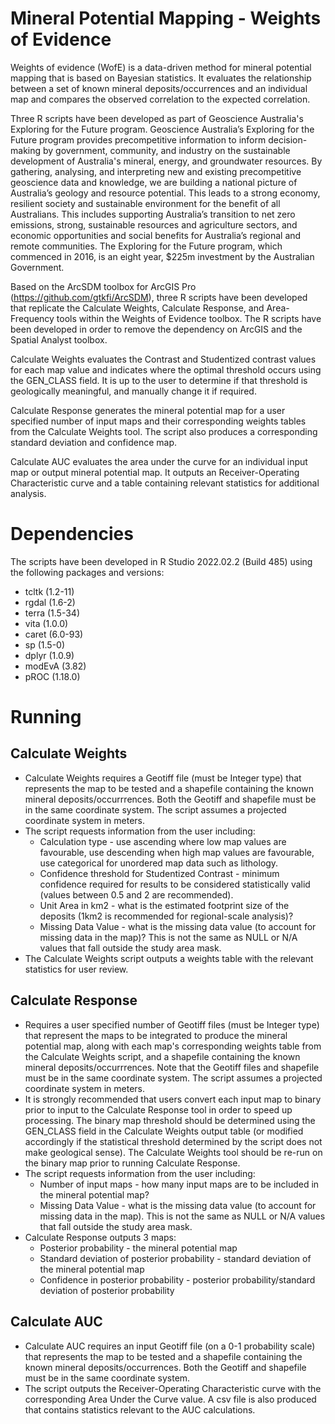 # Mineral Potential Mapping - Weights of Evidence

Weights of evidence (WofE) is a data-driven method for mineral potential mapping that is based on Bayesian statistics. It evaluates the relationship between a set of known mineral deposits/occurrences and an individual map and compares the observed correlation to the expected correlation. 

Three R scripts have been developed as part of Geoscience Australia's Exploring for the Future program. Geoscience Australia’s Exploring for the Future program provides precompetitive information to inform decision-making by government, community, and industry on the sustainable development of Australia's mineral, energy, and groundwater resources. By gathering, analysing, and interpreting new and existing precompetitive geoscience data and knowledge, we are building a national picture of Australia’s geology and resource potential. This leads to a strong economy, resilient society and sustainable environment for the benefit of all Australians. This includes supporting Australia’s transition to net zero emissions, strong, sustainable resources and agriculture sectors, and economic opportunities and social benefits for Australia’s regional and remote communities. The Exploring for the Future program, which commenced in 2016, is an eight year, $225m investment by the Australian Government.

Based on the ArcSDM toolbox for ArcGIS Pro (https://github.com/gtkfi/ArcSDM), three R scripts have been developed that replicate the Calculate Weights, Calculate Response, and Area-Frequency tools within the Weights of Evidence toolbox. The R scripts have been developed in order to remove the dependency on ArcGIS and the Spatial Analyst toolbox.

Calculate Weights evaluates the Contrast and Studentized contrast values for each map value and indicates where the optimal threshold occurs using the GEN_CLASS field. It is up to the user to determine if that threshold is geologically meaningful, and manually change it if required.

Calculate Response generates the mineral potential map for a user specified number of input maps and their corresponding weights tables from the Calculate Weights tool. The script also produces a corresponding standard deviation and confidence map.

Calculate AUC evaluates the area under the curve for an individual input map or output mineral potential map. It outputs an Receiver-Operating Characteristic curve and a table containing relevant statistics for additional analysis.

# Dependencies

The scripts have been developed in R Studio 2022.02.2 (Build 485) using the following packages and versions:
* tcltk (1.2-11)
* rgdal (1.6-2)
* terra (1.5-34)
* vita (1.0.0)
* caret (6.0-93)
* sp (1.5-0)
* dplyr (1.0.9)
* modEvA (3.82)
* pROC (1.18.0)

# Running

## Calculate Weights
* Calculate Weights requires a Geotiff file (must be Integer type) that represents the map to be tested and a shapefile containing the known mineral deposits/occurrrences. Both the Geotiff and shapefile must be in the same coordinate system. The script assumes a projected coordinate system in meters.
* The script requests information from the user including:
	* Calculation type - use ascending where low map values are favourable, use descending when high map values are favourable, use categorical for unordered map data such as lithology.
	* Confidence threshold for Studentized Contrast - minimum confidence required for results to be considered statistically valid (values between 0.5 and 2 are recommended). 
	* Unit Area in km2 - what is the estimated footprint size of the deposits (1km2 is recommended for regional-scale analysis)?
	* Missing Data Value - what is the missing data value (to account for missing data in the map)? This is not the same as NULL or N/A values that fall outside the study area mask.
* The Calculate Weights script outputs a weights table with the relevant statistics for user review.

## Calculate Response
* Requires a user specified number of Geotiff files (must be Integer type) that represent the maps to be integrated to produce the mineral potential map, along with each map's corresponding weights table from the Calculate Weights script, and a shapefile containing the known mineral deposits/occurrrences. Note that the Geotiff files and shapefile must be in the same coordinate system. The script assumes a projected coordinate system in meters.
* It is strongly recommended that users convert each input map to binary prior to input to the Calculate Response tool in order to speed up processing. The binary map threshold should be determined using the GEN_CLASS field in the Calculate Weights output table (or modified accordingly if the statistical threshold determined by the script does not make geological sense). The Calculate Weights tool should be re-run on the binary map prior to running Calculate Response.
* The script requests information from the user including:
	* Number of input maps - how many input maps are to be included in the mineral potential map?
	* Missing Data Value - what is the missing data value (to account for missing data in the map). This is not the same as NULL or N/A values that fall outside the study area mask.
* Calculate Response outputs 3 maps:
	* Posterior probability - the mineral potential map 
	* Standard deviation of posterior probability - standard deviation of the mineral potential map
	* Confidence in posterior probability - posterior probability/standard deviation of posterior probability

## Calculate AUC
* Calculate AUC requires an input Geotiff file (on a 0-1 probability scale) that represents the map to be tested and a shapefile containing the known mineral deposits/occurrences. Both the Geotiff and shapefile must be in the same coordinate system.
* The script outputs the Receiver-Operating Characteristic curve with the corresponding Area Under the Curve value. A csv file is also produced that contains statistics relevant to the AUC calculations.
